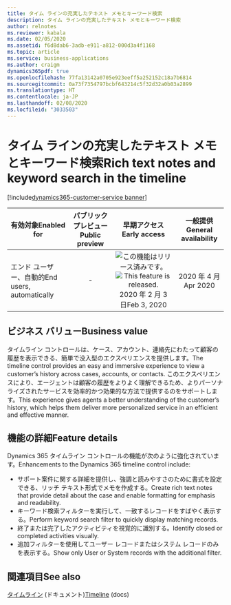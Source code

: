 ```yaml
---
title: タイム ラインの充実したテキスト メモとキーワード検索
description: タイム ラインの充実したテキスト メモとキーワード検索
author: relnotes
ms.reviewer: kabala
ms.date: 02/05/2020
ms.assetid: f6d8dab6-3adb-e911-a812-000d3a4f1168
ms.topic: article
ms.service: business-applications
ms.author: craigm
dynamics365pdf: true
ms.openlocfilehash: 77fa13142a0705e923eeff5a252152c18a7b6814
ms.sourcegitcommit: 0a73f7354797bcbf643214c5f32d32a0b03a2899
ms.translationtype: HT
ms.contentlocale: ja-JP
ms.lasthandoff: 02/08/2020
ms.locfileid: "3033503"
---
```

# <a name="rich-text-notes-and-keyword-search-in-the-timeline"></a><span data-ttu-id="e4f5f-103">タイム ラインの充実したテキスト メモとキーワード検索</span><span class="sxs-lookup"><span data-stu-id="e4f5f-103">Rich text notes and keyword search in the timeline</span></span>
[!include[dynamics365-customer-service banner](../includes/dynamics365-customer-service.md)]

| <span data-ttu-id="e4f5f-104">有効対象</span><span class="sxs-lookup"><span data-stu-id="e4f5f-104">Enabled for</span></span>    |  <span data-ttu-id="e4f5f-105">パブリック プレビュー</span><span class="sxs-lookup"><span data-stu-id="e4f5f-105">Public preview</span></span> | <span data-ttu-id="e4f5f-106">早期アクセス</span><span class="sxs-lookup"><span data-stu-id="e4f5f-106">Early access</span></span> | <span data-ttu-id="e4f5f-107">一般提供</span><span class="sxs-lookup"><span data-stu-id="e4f5f-107">General availability</span></span> | 
| ---------- | :----------: |:----------: |:----------: |
|<span data-ttu-id="e4f5f-108">エンド ユーザー、自動的</span><span class="sxs-lookup"><span data-stu-id="e4f5f-108">End users, automatically</span></span>|-|<span data-ttu-id="e4f5f-109">![この機能はリリース済みです。](/dynamics365-release-plan/media/green-checkmark.png "この機能はリリース済みです。")</span><span class="sxs-lookup"><span data-stu-id="e4f5f-109">![This feature is released.](/dynamics365-release-plan/media/green-checkmark.png "This feature is released.")</span></span> <span data-ttu-id="e4f5f-110">2020 年 2 月 3 日</span><span class="sxs-lookup"><span data-stu-id="e4f5f-110">Feb 3, 2020</span></span>| <span data-ttu-id="e4f5f-111">2020 年 4 月</span><span class="sxs-lookup"><span data-stu-id="e4f5f-111">Apr 2020</span></span>|


## <a name="business-value"></a><span data-ttu-id="e4f5f-112">ビジネス バリュー</span><span class="sxs-lookup"><span data-stu-id="e4f5f-112">Business value</span></span>
<!-- bv start -->
<span data-ttu-id="e4f5f-113">タイムライン コントロールは、ケース、アカウント、連絡先にわたって顧客の履歴を表示できる、簡単で没入型のエクスペリエンスを提供します。</span><span class="sxs-lookup"><span data-stu-id="e4f5f-113">The timeline control provides an easy and immersive experience to view a customer’s history across cases, accounts, or contacts.</span></span> <span data-ttu-id="e4f5f-114">このエクスペリエンスにより、エージェントは顧客の履歴をよりよく理解できるため、よりパーソナライズされたサービスを効率的かつ効果的な方法で提供するのをサポートします。</span><span class="sxs-lookup"><span data-stu-id="e4f5f-114">This experience gives agents a better understanding of the customer’s history, which helps them deliver more personalized service in an efficient and effective manner.</span></span>
<!-- bv end -->



## <a name="feature-details"></a><span data-ttu-id="e4f5f-115">機能の詳細</span><span class="sxs-lookup"><span data-stu-id="e4f5f-115">Feature details</span></span>
<!--feature detail start -->
<span data-ttu-id="e4f5f-116">Dynamics 365 タイムライン コントロールの機能が次のように強化されています。</span><span class="sxs-lookup"><span data-stu-id="e4f5f-116">Enhancements to the Dynamics 365 timeline control include:</span></span> 

- <span data-ttu-id="e4f5f-117">サポート案件に関する詳細を提供し、強調と読みやすさのために書式を設定できる、リッチ テキスト形式でメモを作成する。</span><span class="sxs-lookup"><span data-stu-id="e4f5f-117">Create rich text notes that provide detail about the case and enable formatting for emphasis and readability.</span></span>
- <span data-ttu-id="e4f5f-118">キーワード検索フィルターを実行して、一致するレコードをすばやく表示する。</span><span class="sxs-lookup"><span data-stu-id="e4f5f-118">Perform keyword search filter to quickly display matching records.</span></span>
- <span data-ttu-id="e4f5f-119">終了または完了したアクティビティを視覚的に識別する。</span><span class="sxs-lookup"><span data-stu-id="e4f5f-119">Identify closed or completed activities visually.</span></span>
- <span data-ttu-id="e4f5f-120">追加フィルターを使用してユーザー レコードまたはシステム レコードのみを表示する。</span><span class="sxs-lookup"><span data-stu-id="e4f5f-120">Show only User or System records with the additional filter.</span></span>
<!--feature detail end -->










## <a name="see-also"></a><span data-ttu-id="e4f5f-121">関連項目</span><span class="sxs-lookup"><span data-stu-id="e4f5f-121">See also</span></span>

<span data-ttu-id="e4f5f-122">[タイムライン](https://docs.microsoft.com/dynamics365/customer-service/customer-service-hub-user-guide-basics#timeline) (ドキュメント)</span><span class="sxs-lookup"><span data-stu-id="e4f5f-122">[Timeline](https://docs.microsoft.com/dynamics365/customer-service/customer-service-hub-user-guide-basics#timeline) (docs)</span></span>
